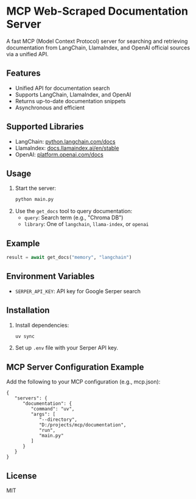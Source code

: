 # MCP Web-Scraped Documentation Server

A fast MCP (Model Context Protocol) server for searching and retrieving documentation from LangChain, LlamaIndex, and OpenAI official sources via a unified API.

## Features
- Unified API for documentation search
- Supports LangChain, LlamaIndex, and OpenAI
- Returns up-to-date documentation snippets
- Asynchronous and efficient

## Supported Libraries
- LangChain: [python.langchain.com/docs](https://python.langchain.com/docs)
- LlamaIndex: [docs.llamaindex.ai/en/stable](https://docs.llamaindex.ai/en/stable)
- OpenAI: [platform.openai.com/docs](https://platform.openai.com/docs)

## Usage
1. Start the server:
   ```bash
   python main.py
   ```
2. Use the `get_docs` tool to query documentation:
   - `query`: Search term (e.g., "Chroma DB")
   - `library`: One of `langchain`, `llama-index`, or `openai`

## Example
```python
result = await get_docs("memory", "langchain")
```

## Environment Variables
- `SERPER_API_KEY`: API key for Google Serper search

## Installation
1. Install dependencies:
   ```bash
   uv sync
   ```
2. Set up `.env` file with your Serper API key.

## MCP Server Configuration Example

Add the following to your MCP configuration (e.g., mcp.json):

```jsonc
{
   "servers": {
      "documentation": {
         "command": "uv",
         "args": [
            "--directory",
            "D:/projects/mcp/documentation",
            "run",
            "main.py"
         ]
      }
   }
}
```

## License
MIT
